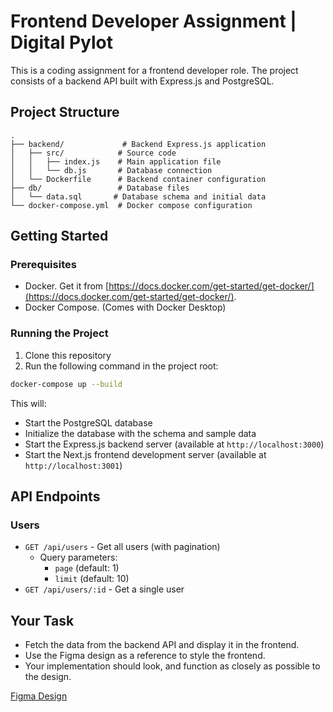 # Frontend Developer Assignment | Digital Pylot

This is a coding assignment for a frontend developer role. The project consists of a backend API built with Express.js and PostgreSQL.

## Project Structure

```
.
├── backend/             # Backend Express.js application
│   ├── src/            # Source code
│   │   ├── index.js    # Main application file
│   │   └── db.js       # Database connection
│   └── Dockerfile      # Backend container configuration
├── db/                 # Database files
│   └── data.sql       # Database schema and initial data
└── docker-compose.yml  # Docker compose configuration
```

## Getting Started

### Prerequisites

- Docker. Get it from [https://docs.docker.com/get-started/get-docker/](https://docs.docker.com/get-started/get-docker/).
- Docker Compose. (Comes with Docker Desktop)

### Running the Project

1. Clone this repository
2. Run the following command in the project root:

```bash
docker-compose up --build
```

This will:

- Start the PostgreSQL database
- Initialize the database with the schema and sample data
- Start the Express.js backend server (available at `http://localhost:3000`)
- Start the Next.js frontend development server (available at `http://localhost:3001`)

## API Endpoints

### Users

- `GET /api/users` - Get all users (with pagination)
  - Query parameters:
    - `page` (default: 1)
    - `limit` (default: 10)
- `GET /api/users/:id` - Get a single user

## Your Task

- Fetch the data from the backend API and display it in the frontend.
- Use the Figma design as a reference to style the frontend.
- Your implementation should look, and function as closely as possible to the design.

[Figma Design](https://www.figma.com/design/if5qWifjxeccbqNMc4hxUU/Table.-Interview?t=IJKZaS3zZWJdJQRJ-0)
